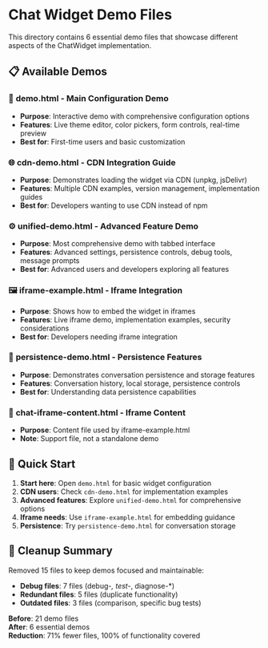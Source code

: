 # Chat Widget Demo Files

This directory contains 6 essential demo files that showcase different aspects of the ChatWidget implementation.

## 📋 Available Demos

### 🎨 **demo.html** - Main Configuration Demo
- **Purpose**: Interactive demo with comprehensive configuration options
- **Features**: Live theme editor, color pickers, form controls, real-time preview
- **Best for**: First-time users and basic customization

### 🌐 **cdn-demo.html** - CDN Integration Guide  
- **Purpose**: Demonstrates loading the widget via CDN (unpkg, jsDelivr)
- **Features**: Multiple CDN examples, version management, implementation guides
- **Best for**: Developers wanting to use CDN instead of npm

### ⚙️ **unified-demo.html** - Advanced Feature Demo
- **Purpose**: Most comprehensive demo with tabbed interface
- **Features**: Advanced settings, persistence controls, debug tools, message prompts
- **Best for**: Advanced users and developers exploring all features

### 🖼️ **iframe-example.html** - Iframe Integration
- **Purpose**: Shows how to embed the widget in iframes
- **Features**: Live iframe demo, implementation examples, security considerations
- **Best for**: Developers needing iframe integration

### 💾 **persistence-demo.html** - Persistence Features
- **Purpose**: Demonstrates conversation persistence and storage features
- **Features**: Conversation history, local storage, persistence controls
- **Best for**: Understanding data persistence capabilities

### 📄 **chat-iframe-content.html** - Iframe Content
- **Purpose**: Content file used by iframe-example.html
- **Note**: Support file, not a standalone demo

## 🚀 Quick Start

1. **Start here**: Open `demo.html` for basic widget configuration
2. **CDN users**: Check `cdn-demo.html` for implementation examples  
3. **Advanced features**: Explore `unified-demo.html` for comprehensive options
4. **Iframe needs**: Use `iframe-example.html` for embedding guidance
5. **Persistence**: Try `persistence-demo.html` for conversation storage

## 🧹 Cleanup Summary

Removed 15 files to keep demos focused and maintainable:
- **Debug files**: 7 files (debug-*, test-*, diagnose-*)
- **Redundant files**: 5 files (duplicate functionality)
- **Outdated files**: 3 files (comparison, specific bug tests)

**Before**: 21 demo files  
**After**: 6 essential demos  
**Reduction**: 71% fewer files, 100% of functionality covered